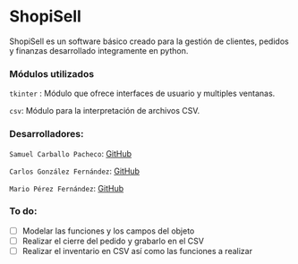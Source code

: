 # ShopiSell
ShopiSell es un software básico creado para la gestión de clientes, pedidos y finanzas desarrollado integramente en python.
### Módulos utilizados
  `tkinter` : Módulo que ofrece interfaces de usuario y multiples ventanas.

  `csv`: Módulo para la interpretación de archivos CSV.
  
### Desarrolladores:
  `Samuel Carballo Pacheco`: [GitHub](https://github.com/samuelcrb)
  
  `Carlos González Fernández`: [GitHub](https://github.com/Carlos986-hub)
  
  `Mario Pérez Fernández`: [GitHub](http://github.com/MarioP-Dev)
  
### To do:
- [ ] Modelar las funciones y los campos del objeto
- [ ] Realizar el cierre del pedido y grabarlo en el CSV
- [ ] Realizar el inventario en CSV así como las funciones a realizar
